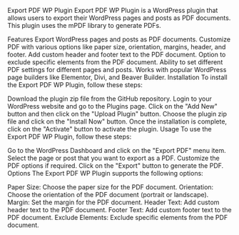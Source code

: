 
Export PDF WP Plugin
Export PDF WP Plugin is a WordPress plugin that allows users to export their WordPress pages and posts as PDF documents. This plugin uses the mPDF library to generate PDFs.

Features
Export WordPress pages and posts as PDF documents.
Customize PDF with various options like paper size, orientation, margins, header, and footer.
Add custom header and footer text to the PDF document.
Option to exclude specific elements from the PDF document.
Ability to set different PDF settings for different pages and posts.
Works with popular WordPress page builders like Elementor, Divi, and Beaver Builder.
Installation
To install the Export PDF WP Plugin, follow these steps:

Download the plugin zip file from the GitHub repository.
Login to your WordPress website and go to the Plugins page.
Click on the "Add New" button and then click on the "Upload Plugin" button.
Choose the plugin zip file and click on the "Install Now" button.
Once the installation is complete, click on the "Activate" button to activate the plugin.
Usage
To use the Export PDF WP Plugin, follow these steps:

Go to the WordPress Dashboard and click on the "Export PDF" menu item.
Select the page or post that you want to export as a PDF.
Customize the PDF options if required.
Click on the "Export" button to generate the PDF.
Options
The Export PDF WP Plugin supports the following options:

Paper Size: Choose the paper size for the PDF document.
Orientation: Choose the orientation of the PDF document (portrait or landscape).
Margin: Set the margin for the PDF document.
Header Text: Add custom header text to the PDF document.
Footer Text: Add custom footer text to the PDF document.
Exclude Elements: Exclude specific elements from the PDF document.
